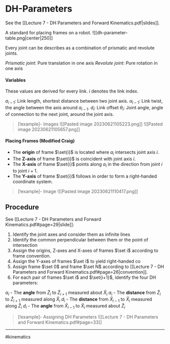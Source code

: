 # DH-Parameters
See the [[Lecture 7 - DH Parameters and Forward Kinematics.pdf|slides]].

A standard for placing frames on a robot.
![[dh-parameter-table.png|center|250]]

Every joint can be describes as a combination of prismatic and revolute joints.

*Prismatic joint*: Pure translation in one axis
*Revolute joint*: Pure rotation in one axis

#### Variables
These values are derived for every link. $i$ denotes the link index.

$a_{i-1}$: Link length, shortest distance between two joint axis.
$\alpha_{i-1}$: Link twist, the angle between the axis around $a_{i-1}$.
$d_{i}$: Link offset
$\theta_{i}$: Joint angle, angle of connection to the next joint, around the joint axis.

>[!example]- Images
>![[Pasted image 20230621105223.png]]
>![[Pasted image 20230621105657.png]]

#### Placing Frames (Modified Craig)
- The **origin** of frame $\set{i}$ is located where $a_{i}$ intersects joint axis $i$.
- The **Z-axis** of frame $\set{i}$ is coincident with joint axis $i$.
- The **X-axis** of frame $\set{i}$ points along $a_{i}$ in the direction from joint $i$ to joint $i + 1$.
- The **Y-axis** of frame $\set{i}$ follows in order to form a right-handed coordinate system.

>[!example]- Image
>![[Pasted image 20230621110417.png]]

## Procedure
See [[Lecture 7 - DH Parameters and Forward Kinematics.pdf#page=29|slide]]:

1. Identify the joint axes and consider them as infinite lines
2. Identify the common perpendicular between them or the point of intersection
3. Assign the origins, Z-axes and X-axes of frames $\set i$ according to frame convention.
4. Assign the Y-axes of frames $\set i$ to yield right-handed co
5. Assign frame $\set 0$ and frame $\set N$ according to [[Lecture 7 - DH Parameters and Forward Kinematics.pdf#page=26|convention]].
6. For each pair of frames $\set i$ and $\set{i+1}$, identify the four DH parameters:

$\alpha_i$ - The **angle** from $\hat{Z}_i$ to $\hat{Z}_{i+1}$ measured about $\hat{X}_i$
$a_i$ - The **distance** from $\hat{Z}_i$ to $\hat{Z}_{i+1}$ measured along $\hat{X}_i$
$d_i$ - The **distance** from $\hat{X}_{i-1}$ to $\hat{X}_i$ measured along $\hat{Z}_i$
$d_i$ - The **angle** from $\hat{X}_{i-1}$ to $\hat{X}_i$ measured about $\hat{Z}_i$

>[!example]- Assigning DH Parameters
>![[Lecture 7 - DH Parameters and Forward Kinematics.pdf#page=33]]

---
#kinematics 
